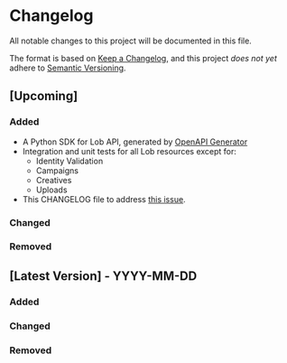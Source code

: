 # Changelog
All notable changes to this project will be documented in this file.

The format is based on [Keep a Changelog](https://keepachangelog.com/en/1.0.0/),
and this project *does not yet* adhere to [Semantic Versioning](https://semver.org/spec/v2.0.0.html).

## [Upcoming]
### Added
- A Python SDK for Lob API, generated by [OpenAPI Generator](https://openapi-generator.tech/)
- Integration and unit tests for all Lob resources except for:
  - Identity Validation
  - Campaigns
  - Creatives
  - Uploads
- This CHANGELOG file to address [this issue](https://github.com/lob/lob-python/issues/186).

### Changed

### Removed

## [Latest Version] - YYYY-MM-DD
### Added

### Changed

### Removed
